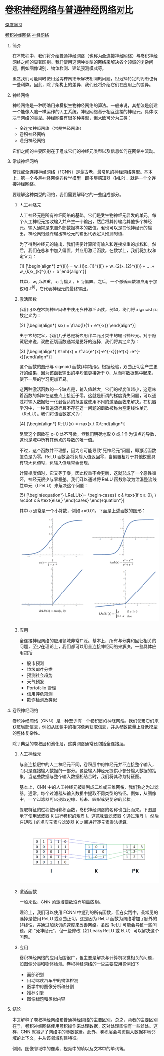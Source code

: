 # [卷积神经网络与普通神经网络对比](https://www.baeldung.com/cs/convolutional-vs-regular-nn)

[深度学习](https://www.baeldung.com/cs/category/ai/deep-learning)

[卷积神经网络](https://www.baeldung.com/cs/tag/cnn) [神经网络](https://www.baeldung.com/cs/tag/neural-networks)

1. 简介

    在本教程中，我们将介绍普通神经网络（也称为全连接神经网络）与卷积神经网络之间的显著区别。我们使用这两种类型的网络来解决各个领域的复杂问题，例如图像识别、物体检测、建筑预测模式等。

    虽然我们可能同时使用这两种网络来解决相同的问题，但选择特定的网络也有一些利弊。因此，除了架构上的差异，我们还将介绍它们在应用上的差异。

2. 神经网络

    神经网络是一种明确用来模拟生物神经网络的算法。一般来说，其想法是创建一个能像人脑一样运作的人工系统。神经网络基于相互连接的神经元，具体取决于网络的类型。神经网络有很多种类型，但大致可分为三类：

    - 全连接神经网络（常规神经网络）
    - 卷积神经网络
    - 递归神经网络

    它们之间的主要区别在于组成它们的神经元类型以及信息如何在网络中流动。

3. 常规神经网络

    常规或全连接神经网络（FCNN）是最古老、最常见的神经网络类型。基本上，第一个多层神经网络的数学模型，即多层感知器（MLP），就是一个全连接神经网络。

    要理解这种类型的网络，我们需要解释它的一些组成部分。

    1. 人工神经元

        人工神经元是所有神经网络的基础。它们是受生物神经元启发的单元。每个人工神经元接收输入并产生一个输出，然后将其传输给其他多个神经元。输入通常是来自外部数据样本的数值，但也可以是其他神经元的输出。神经网络最终输出神经元的输出代表定义预测的值。

        为了得到神经元的输出，我们需要计算所有输入和连接权重的加权和。然后，我们在总和中加入偏置，并应用激活函数。在数学上，我们将加权和定义为：

        (1) \[\begin{align*} z^{(i)} = w_{1}x_{1}^{(i)} + w_{2}x_{2}^{(i)} + .. .+ w_{k}x_{k}^{(i)} + b \end{align*}\]

        其中，$w_{i}$ 为权重，$x_{i}$ 为输入，b 为偏置。之后，一个激活函数被应用于加权和 $z^{(i)}$，它代表神经元的最终输出。

    2. 激活函数

        我们可以在常规神经网络中使用多种激活函数。例如，我们将 sigmoid 函数定义为：

        (2) \[\begin{align*} s(x) = \frac{1}{1 + e^{-x}} \end{align*}\]

        由于它的定义，我们几乎总是将它用作二元分类中的输出神经元。对于隐藏层来说，双曲正切函数通常是更好的选择，我们将其定义为：

        (3) \[\begin{align*} \tanh(x) = \frac{e^{x}-e^{-x}}{e^{x}+e^{-x}}\end{align*}\]

        这个函数的图形与 sigmoid 函数非常相似。根据经验，双曲正切会产生更好的结果，因为该函数输出的平均值更接近于 0，从而将数据集中起来，使下一层的学习更加容易。

        这两种激活函数的一个缺点是，输入值越大，它们的梯度值越小，这意味着函数的斜率在这些点上接近于零。这就是所谓的梯度消失问题，可以通过将输入数据归一化到合适的范围或使用不同的激活函数来解决。在机器学习中，一种普遍流行且不存在这一问题的函数被称为整定线性单元（ReLU）。我们将该函数定义为：

        (4) \[\begin{align*} ReLU(x) = max(x,\ 0)\end{align*}\]

        尽管这个函数在 x=0 处不可微，但我们明确地取 0 或 1 作为该点的导数，这也是域中所有其他点的导数的唯一值。

        不过，这个函数并不理想，因为它可能导致"死神经元"问题，即激活函数值总是为零。ReLU 函数会将负输入值返回零，当偏置相对于其他权重具有较大负值时，负输入值经常会出现。

        计算梯度值时，它又等于零，因此权重不会更新，这就形成了一个恶性循环，神经元很少与零相差。我们可以通过将 ReLU 函数修改为泄漏整流线性单元（LReLU）来解决这个问题：

        (5) \[\begin{equation*} LReLU(x)= \begin{cases} x & \text{if $x \geq 0$}, \\ a\cdot x & \text{else,} \end{cases} \end{equation*}\]

        其中 a 通常是一个小常数，例如 a=0.01。下面是上述函数的图形：

        ![激活](pic/activations.webp)

    3. 应用

        全连接神经网络的应用领域非常广泛。基本上，所有与分类和回归相关的问题，至少在理论上，我们都可以用全连接神经网络来解决。一些具体应用包括

        - 股市预测
        - 垃圾邮件分类
        - 预测社会趋势
        - 天气预报
        - Portofolio 管理
        - 信用评级预测
        - 欺诈检测及类似

4. 卷积神经网络

    卷积神经网络（CNN）是一种至少有一个卷积层的神经网络。我们使用它们来获取局部信息，例如从图像中的相邻像素获取信息，并从参数数量上降低模型的整体复杂性。

    除了典型的卷积层和池化层，这类网络通常还包括全连接层。

    1. 人工神经元

        与全连接层中的人工神经元不同，卷积层中的神经元并不连接整个输入，而只是连接输入数据的一部分。这些输入神经元提供小部分输入数据的抽象，当这些数据与整个输入数据相结合时，我们将其称为特征图。

        基本上，CNN 中的人工神经元被排列成二维或三维网格，我们称之为过滤器。通常，每个过滤器从输入数据中提取不同类型的特征。例如，从图像中，一个过滤器可以提取边缘、线条、圆形或更复杂的形状。

        提取特征的过程使用卷积函数，卷积神经网络的名称也由此而来。下图显示了使用滤波器 K 进行卷积的矩阵 I。这意味着滤波器 K 通过矩阵 I，然后在矩阵 I 的相应元素与滤波器 K 之间进行逐元素乘法运算。

        ![conv-1](pic/conv-1.webp)

    2. 激活函数

        一般来说，CNN 的激活函数没有明显区别。

        理论上，我们可以使用 FCNN 中提到的所有函数，但在实践中，最常见的选择是使用 ReLU 或双曲正切。这是因为 ReLU 函数为网络增加了额外的非线性，并通过加快训练速度来改善网络。虽然 ReLU 可能会导致一些问题，如 "死神经元"，但一些修改（如 Leaky ReLU 或 ELU）可以解决这个问题。

    3. 应用

        卷积神经网络的应用范围很广，但主要是解决与计算机视觉相关的问题，如图像分类和物体检测。卷积神经网络的一些主要应用实例如下

        - 面部识别
        - 自动驾驶汽车中的物体检测
        - 医学中的图像分析和分割
        - 推荐引擎
        - 图像标题和类似内容

5. 结论

    本文解释了卷积神经网络和普通神经网络的主要区别。总之，两者的主要区别在于，卷积神经网络使用卷积操作来处理数据，这对处理图像有一些好处。这样，CNN 就减少了网络中的参数数量。此外，卷积层会考虑输入数据本地邻域的上下文，并从该邻域构建特征。

    例如，图像邻域中的像素、视频中的帧以及文本中的单词等。
